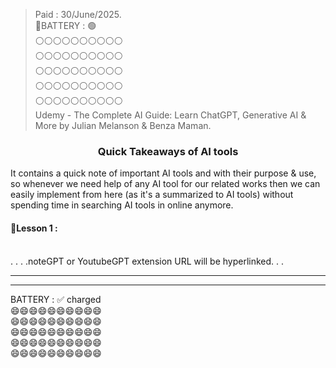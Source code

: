 > Paid : 30/June/2025.  
> 🔋BATTERY : 🟢  
> ⚪⚪⚪⚪⚪⚪⚪⚪⚪⚪  
> ⚪⚪⚪⚪⚪⚪⚪⚪⚪⚪  
> ⚪⚪⚪⚪⚪⚪⚪⚪⚪⚪  
> ⚪⚪⚪⚪⚪⚪⚪⚪⚪⚪  
> ⚪⚪⚪⚪⚪⚪⚪⚪⚪⚪  
> Udemy - The Complete AI Guide: Learn ChatGPT, Generative AI & More by Julian Melanson & Benza Maman.

<h3 align="center">Quick Takeaways of AI tools</h3>

It contains a quick note of important AI tools and with their purpose & use, so whenever we need help of any AI tool for our related works then we can easily implement from here (as it's a summarized to AI tools) without spending time in searching AI tools in online anymore.

#### 🔰Lesson 1 :





<br>
. . . .noteGPT or YoutubeGPT extension
URL will be hyperlinked. . .  

---
---



BATTERY : ✅ charged  
😄😄😄😄😄😄😄😄😄😄  
😄😄😄😄😄😄😄😄😄😄  
😄😄😄😄😄😄😄😄😄😄  
😄😄😄😄😄😄😄😄😄😄  
😄😄😄😄😄😄😄😄😄😄
